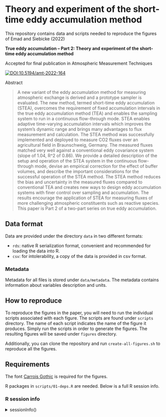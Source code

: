 # Theory and experiment of the short-time eddy accumulation method

This repository contains data and scripts needed to reproduce the figures of
Emad and Siebicke (2022)

**True eddy accumulation – Part 2: Theory and experiment of the short-time eddy accumulation method**

Accepted for final publication in Atmospheric Measurement Techniques

 [![DOI:10.5194/amt-2022-164](https://img.shields.io/badge/doi-10.5194%2Famt--2022--164-blue)](https://doi.org/10.5194/amt-2022-164)
 
 
Abstract

> A new variant of the eddy accumulation method for measuring atmospheric
> exchange is derived and a prototype sampler is evaluated. The new method, termed
> short-time eddy accumulation (STEA), overcomes the requirement of fixed
> accumulation intervals in the true eddy accumulation method (TEA) and enables
> the sampling system to run in a continuous flow-through mode. STEA enables
> adaptive time-varying accumulation intervals which improves the system’s dynamic
> range and brings many advantages to flux measurement and calculation. The STEA
> method was successfully implemented and deployed to measure CO2 fluxes over an
> agricultural field in Braunschweig, Germany. The measured fluxes matched very
> well against a conventional eddy covariance system (slope of 1.04, R^2 of 0.86).
> We provide a detailed description of the setup and operation of the STEA system
> in the continuous flow-through mode, devise an empirical correction for the
> effect of buffer volumes, and describe the important considerations for the
> successful operation of the STEA method. The STEA method reduces the bias and
> uncertainty in the measured fluxes compared to conventional TEA and creates new
> ways to design eddy accumulation systems with finer control over sampling and
> accumulation. The results encourage the application of STEA for measuring fluxes
> of more challenging atmospheric constituents such as reactive species. This
> paper is Part 2 of a two-part series on true eddy accumulation.
 
 
## Data format
Data are provided under the directory `data` in two different formats:
- `rds`: native R serialization format, convenient and recommended for loading the data
  into R.
- `csv`: for intolerability, a copy of the data is provided in csv format.
 
### Metadata
Metadata for all files is stored under `data/metadata`.
The metadata contains information about variables description and units.

## How to reproduce
To reproduce the figures in the paper, you will need to run the individual
scripts associated with each figure. 
The scripts are  found under `scripts` directory.
The name of each script indicates the name of the figure it produces. 
Simply run the scripts in order to generate the figures.
The resulting figures will be saved under `figures` directory.

Additionally, you can clone the repository and run `create-all-figures.sh` to
reproduce all the figures.
 

## Requirements

The font [Carrois Gothic](https://fonts.google.com/specimen/Carrois+Gothic) is
required for the figures.

R packages in `scripts/01-deps.R` are needed.
Below is a full R session info.

### R session info
<details>
   <summary>sessionInfo()</summary>
 
   ```R
   > sessionInfo()
     R version 4.2.2 (2022-10-31)
     Platform: x86_64-pc-linux-gnu (64-bit)
     Running under: Manjaro Linux

     Matrix products: default
     BLAS/LAPACK: /opt/intel/oneapi/mkl/2022.1.0/lib/intel64/libmkl_gf_lp64.so.2

     locale:
      [1] LC_CTYPE=en_US.UTF-8       LC_NUMERIC=C              
      [3] LC_TIME=de_DE.UTF-8        LC_COLLATE=en_US.UTF-8    
      [5] LC_MONETARY=de_DE.UTF-8    LC_MESSAGES=en_US.UTF-8   
      [7] LC_PAPER=de_DE.UTF-8       LC_NAME=C                 
      [9] LC_ADDRESS=C               LC_TELEPHONE=C            
     [11] LC_MEASUREMENT=de_DE.UTF-8 LC_IDENTIFICATION=C       

     attached base packages:
     [1] stats     graphics  grDevices utils     datasets  methods   base     

     other attached packages:
     [1] lubridate_1.9.0   timechange_0.1.1  data.table_1.14.6 patchwork_1.1.2  
     [5] latex2exp_0.9.6   lmodel2_1.7-3     ggplot2_3.3.6     colorout_1.2-2   

     loaded via a namespace (and not attached):
      [1] pillar_1.8.0      compiler_4.2.2    R.methodsS3_1.8.2 R.utils_2.12.2   
      [5] tools_4.2.2       lifecycle_1.0.1   tibble_3.1.8      gtable_0.3.0     
      [9] pkgconfig_2.0.3   rlang_1.0.4       DBI_1.1.3         cli_3.3.0        
     [13] withr_2.5.0       dplyr_1.0.10      stringr_1.4.0     generics_0.1.3   
     [17] vctrs_0.4.1       grid_4.2.2        tidyselect_1.1.2  glue_1.6.2       
     [21] R6_2.5.1          fansi_1.0.3       purrr_0.3.5       farver_2.1.1     
     [25] magrittr_2.0.3    scales_1.2.0      assertthat_0.2.1  colorspace_2.0-3 
     [29] utf8_1.2.2        stringi_1.7.8     munsell_0.5.0     R.oo_1.25.0     
 ```
 
 
</details>



